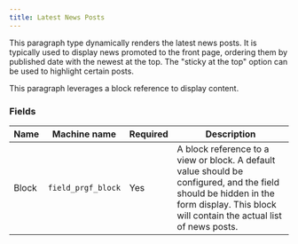 ```yaml
---
title: Latest News Posts
---
```


This paragraph type dynamically renders the latest news posts. It is typically used to display news promoted to the front page, ordering them by published date with the newest at the top. The "sticky at the top" option can be used to highlight certain posts.

This paragraph leverages a block reference to display content.

### Fields

| Name  | Machine name | Required | Description |
| ------------- | ------------- | ------------- | ------------- |
| Block | `field_prgf_block` | Yes | A block reference to a view or block.  A default value should be configured, and the field should be hidden in the form display. This block will contain the actual list of news posts. |
